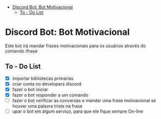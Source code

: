 - [Discord Bot: Bot Motivacional](#discord-bot-bot-motivacional)
  - [To - Do List](#to---do-list)

# Discord Bot: Bot Motivacional

Este bot irá mandar frases motivacionais para os usuários através do comando /frase

## To - Do List

- [x] importar bibliotecas primarias
- [x] criar conta no developers discord
- [x] fazer o bot iniciar
- [x] fazer o bot responder a um comando
- [ ] fazer o bot verificar as conversas e mandar uma frase motivacional se houver uma palavra triste na frase
- [ ] upar o bot em algum serviço, para que ele fique sempre On-line

